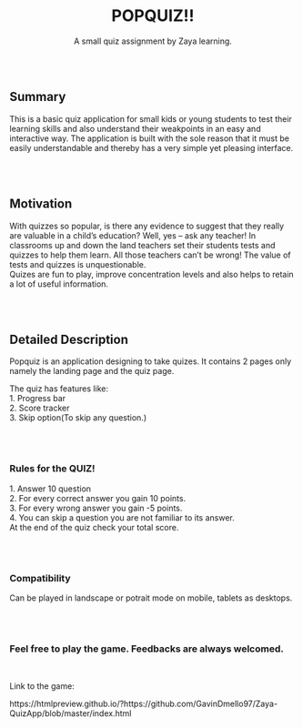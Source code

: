 <h1 align="center" style="text-align: center">
POPQUIZ!!</h1>

<p align="center" style="text-align: center">
  A small quiz assignment by Zaya learning.
</p>

<br>
<br>
<h2 >Summary</h2>
<p>This is a basic quiz application for small kids or young students to test their learning skills and also understand their weakpoints in an easy and interactive way. The application is built with the sole reason that it must be easily understandable and thereby has a very simple yet pleasing interface.</p>
 
<br>
<br>
<h2 >Motivation</h2>
<p>With quizzes so popular, is there any evidence to suggest that they really are valuable in a child’s education? Well, yes – ask any teacher! In classrooms up and down the land teachers set their students tests and quizzes to help them learn. All those teachers can’t be wrong! The value of tests and quizzes is unquestionable.
<br>Quizes are fun to play, improve concentration levels and also helps to retain a lot of useful information.</p>
  
<br>
<br>
<h2 >Detailed Description</h2>
<p>Popquiz is an application designing to take quizes. It contains 2 pages only namely the landing page and the quiz page.</p>
<p>The quiz has features like:<br>1. Progress bar<br>2. Score tracker<br>3. Skip option(To skip any question.)</p>

<br>
<br>
<h3 > Rules for the QUIZ!</h3> 
<p>1. Answer 10 question<br>2. For every correct answer you gain 10 points.<br>3. For every wrong answer you gain -5 points.<br>4. You can skip a question you are not familiar to its answer.<br>At the end of the quiz check your total score.</p>


<br>
<br>
<h3 > Compatibility</h3> 
<p>Can be played in landscape or potrait mode on mobile, tablets as desktops.</p>
<br>
<br>
<h3>Feel free to play the game. Feedbacks are always welcomed.</h3>
<br>
<p>Link to the game:</p>
<link>https://htmlpreview.github.io/?https://github.com/GavinDmello97/Zaya-QuizApp/blob/master/index.html</link>
               
                







